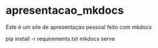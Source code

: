 # apresentacao_mkdocs

Este é um site de apresentaçao pessoal feito com mkdocs

pip install -r requirements.txt
mkdocs serve
